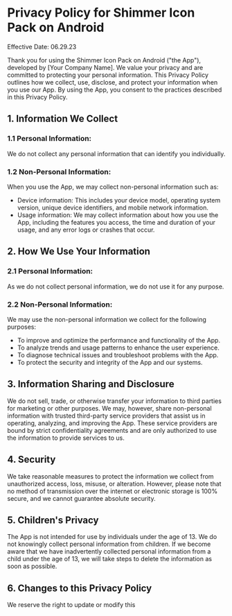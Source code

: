 </head>
<body>
  <h1>Privacy Policy for Shimmer Icon Pack on Android</h1>
  <p>Effective Date: 06.29.23</p>
  <p>Thank you for using the Shimmer Icon Pack on Android ("the App"), developed by [Your Company Name]. We value your privacy and are committed to protecting your personal information. This Privacy Policy outlines how we collect, use, disclose, and protect your information when you use our App. By using the App, you consent to the practices described in this Privacy Policy.</p>

  <h2>1. Information We Collect</h2>
  <h3>1.1 Personal Information:</h3>
  <p>We do not collect any personal information that can identify you individually.</p>

  <h3>1.2 Non-Personal Information:</h3>
  <p>When you use the App, we may collect non-personal information such as:</p>
  <ul>
    <li>Device information: This includes your device model, operating system version, unique device identifiers, and mobile network information.</li>
    <li>Usage information: We may collect information about how you use the App, including the features you access, the time and duration of your usage, and any error logs or crashes that occur.</li>
  </ul>

  <h2>2. How We Use Your Information</h2>
  <h3>2.1 Personal Information:</h3>
  <p>As we do not collect personal information, we do not use it for any purpose.</p>

  <h3>2.2 Non-Personal Information:</h3>
  <p>We may use the non-personal information we collect for the following purposes:</p>
  <ul>
    <li>To improve and optimize the performance and functionality of the App.</li>
    <li>To analyze trends and usage patterns to enhance the user experience.</li>
    <li>To diagnose technical issues and troubleshoot problems with the App.</li>
    <li>To protect the security and integrity of the App and our systems.</li>
  </ul>

  <h2>3. Information Sharing and Disclosure</h2>
  <p>We do not sell, trade, or otherwise transfer your information to third parties for marketing or other purposes. We may, however, share non-personal information with trusted third-party service providers that assist us in operating, analyzing, and improving the App. These service providers are bound by strict confidentiality agreements and are only authorized to use the information to provide services to us.</p>

  <h2>4. Security</h2>
  <p>We take reasonable measures to protect the information we collect from unauthorized access, loss, misuse, or alteration. However, please note that no method of transmission over the internet or electronic storage is 100% secure, and we cannot guarantee absolute security.</p>

  <h2>5. Children's Privacy</h2>
  <p>The App is not intended for use by individuals under the age of 13. We do not knowingly collect personal information from children. If we become aware that we have inadvertently collected personal information from a child under the age of 13, we will take steps to delete the information as soon as possible.</p>

  <h2>6. Changes to this Privacy Policy</h2>
  <p>We reserve the right to update or modify this
